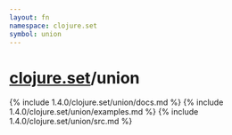 ```yaml
---
layout: fn
namespace: clojure.set
symbol: union
---
```


# [clojure.set](../)/union

{% include 1.4.0/clojure.set/union/docs.md %}
{% include 1.4.0/clojure.set/union/examples.md %}
{% include 1.4.0/clojure.set/union/src.md %}

